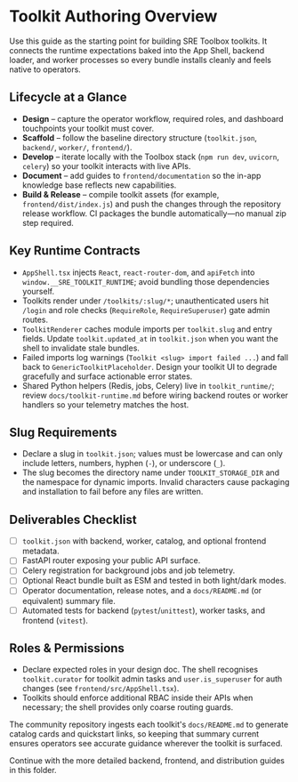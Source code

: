# Toolkit Authoring Overview

Use this guide as the starting point for building SRE Toolbox toolkits. It connects the runtime expectations baked into the App Shell, backend loader, and worker processes so every bundle installs cleanly and feels native to operators.

## Lifecycle at a Glance
- **Design** – capture the operator workflow, required roles, and dashboard touchpoints your toolkit must cover.
- **Scaffold** – follow the baseline directory structure (`toolkit.json`, `backend/`, `worker/`, `frontend/`).
- **Develop** – iterate locally with the Toolbox stack (`npm run dev`, `uvicorn`, `celery`) so your toolkit interacts with live APIs.
- **Document** – add guides to `frontend/documentation` so the in-app knowledge base reflects new capabilities.
- **Build & Release** – compile toolkit assets (for example, `frontend/dist/index.js`) and push the changes through the repository release workflow. CI packages the bundle automatically—no manual zip step required.

## Key Runtime Contracts
- `AppShell.tsx` injects `React`, `react-router-dom`, and `apiFetch` into `window.__SRE_TOOLKIT_RUNTIME`; avoid bundling those dependencies yourself.
- Toolkits render under `/toolkits/:slug/*`; unauthenticated users hit `/login` and role checks (`RequireRole`, `RequireSuperuser`) gate admin routes.
- `ToolkitRenderer` caches module imports per `toolkit.slug` and entry fields. Update `toolkit.updated_at` in `toolkit.json` when you want the shell to invalidate stale bundles.
- Failed imports log warnings (`Toolkit <slug> import failed ...`) and fall back to `GenericToolkitPlaceholder`. Design your toolkit UI to degrade gracefully and surface actionable error states.
- Shared Python helpers (Redis, jobs, Celery) live in `toolkit_runtime/`; review `docs/toolkit-runtime.md` before wiring backend routes or worker handlers so your telemetry matches the host.

## Slug Requirements
- Declare a slug in `toolkit.json`; values must be lowercase and can only include letters, numbers, hyphen (`-`), or underscore (`_`).
- The slug becomes the directory name under `TOOLKIT_STORAGE_DIR` and the namespace for dynamic imports. Invalid characters cause packaging and installation to fail before any files are written.

## Deliverables Checklist
- [ ] `toolkit.json` with backend, worker, catalog, and optional frontend metadata.
- [ ] FastAPI router exposing your public API surface.
- [ ] Celery registration for background jobs and job telemetry.
- [ ] Optional React bundle built as ESM and tested in both light/dark modes.
- [ ] Operator documentation, release notes, and a `docs/README.md` (or equivalent) summary file.
- [ ] Automated tests for backend (`pytest`/`unittest`), worker tasks, and frontend (`vitest`).

## Roles & Permissions
- Declare expected roles in your design doc. The shell recognises `toolkit.curator` for toolkit admin tasks and `user.is_superuser` for auth changes (see `frontend/src/AppShell.tsx`).
- Toolkits should enforce additional RBAC inside their APIs when necessary; the shell provides only coarse routing guards.

The community repository ingests each toolkit's `docs/README.md` to generate catalog cards and quickstart links, so keeping that summary current ensures operators see accurate guidance wherever the toolkit is surfaced.

Continue with the more detailed backend, frontend, and distribution guides in this folder.
